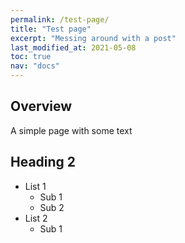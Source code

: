 ```yaml
---
permalink: /test-page/
title: "Test page"
excerpt: "Messing around with a post"
last_modified_at: 2021-05-08
toc: true
nav: "docs"
---
```


## Overview

A simple page with some text

## Heading 2

- List 1
    - Sub 1
    - Sub 2
- List 2
    - Sub 1



